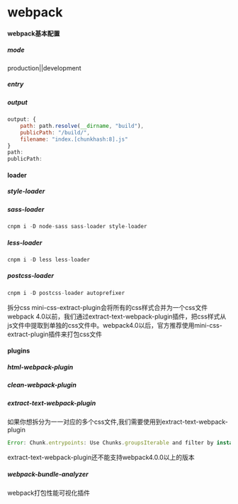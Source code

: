 # webpack
#### webpack基本配置

##### mode

production||development

##### entry
##### output

```js
output: {
    path: path.resolve(__dirname, "build"),
    publicPath: "/build/",
    filename: "index.[chunkhash:8].js"
}
path:
publicPath:
```



#### loader

##### style-loader
##### sass-loader   

```js
cnpm i -D node-sass sass-loader style-loader
```

##### less-loader   

```js
cnpm i -D less less-loader
```

##### postcss-loader 

```js
cnpm i -D postcss-loader autoprefixer
```

拆分css mini-css-extract-plugin会将所有的css样式合并为一个css文件
webpack 4.0以前，我们通过extract-text-webpack-plugin插件，把css样式从js文件中提取到单独的css文件中。webpack4.0以后，官方推荐使用mini-css-extract-plugin插件来打包css文件

#### plugins

##### html-webpack-plugin   

##### clean-webpack-plugin 

##### extract-text-webpack-plugin 

如果你想拆分为一一对应的多个css文件,我们需要使用到extract-text-webpack-plugin

```js
Error: Chunk.entrypoints: Use Chunks.groupsIterable and filter by instanceof Entrypoint instead
```

extract-text-webpack-plugin还不能支持webpack4.0.0以上的版本

##### webpack-bundle-analyzer  

webpack打包性能可视化插件  